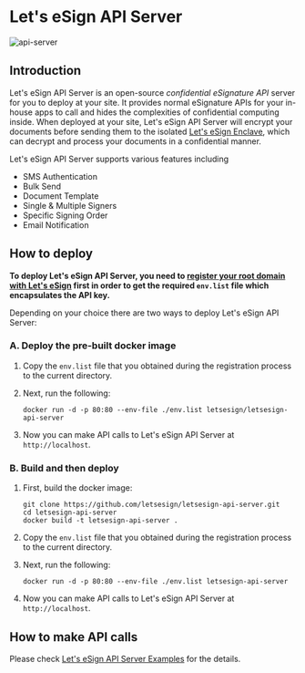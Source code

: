 # Let's eSign API Server

![api-server](https://user-images.githubusercontent.com/2587360/175509599-e44e1292-c9d9-47e0-8f0d-2e2e84a7673d.png)

## Introduction

Let's eSign API Server is an open-source *confidential eSignature API* server for you to deploy at your site. It provides normal eSignature APIs for your in-house apps to call and hides the complexities of confidential computing inside. When deployed at your site, Let's eSign API Server will encrypt your documents before sending them to the isolated [Let's eSign Enclave](https://github.com/letsesign/letsesign-enclave), which can decrypt and process your documents in a confidential manner.

Let's eSign API Server supports various features including
- SMS Authentication
- Bulk Send
- Document Template
- Single & Multiple Signers
- Specific Signing Order
- Email Notification

## How to deploy

**To deploy Let's eSign API Server, you need to [register your root domain with Let's eSign](https://github.com/letsesign/letsesign-register/blob/main/doc/HOWTO-register.md) first in order to get the required `env.list` file which encapsulates the API key.**

Depending on your choice there are two ways to deploy Let's eSign API Server:

### A. Deploy the pre-built docker image

1. Copy the `env.list` file that you obtained during the registration process to the current directory.

2. Next, run the following:

    ```
    docker run -d -p 80:80 --env-file ./env.list letsesign/letsesign-api-server
    ```

3. Now you can make API calls to Let's eSign API Server at `http://localhost`.

### B. Build and then deploy

1. First, build the docker image:

    ```
    git clone https://github.com/letsesign/letsesign-api-server.git
    cd letsesign-api-server
    docker build -t letsesign-api-server .
    ```

2. Copy the `env.list` file that you obtained during the registration process to the current directory.

3. Next, run the following:

    ```
    docker run -d -p 80:80 --env-file ./env.list letsesign-api-server
    ```

4. Now you can make API calls to Let's eSign API Server at `http://localhost`.

## How to make API calls

Please check [Let's eSign API Server Examples](https://github.com/letsesign/letsesign-api-server/tree/main/examples) for the details.
